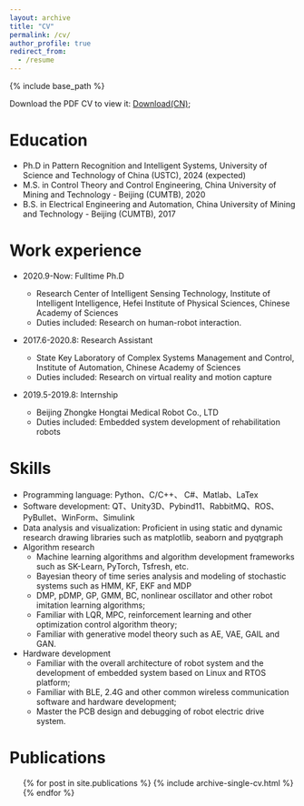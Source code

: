 ```yaml
---
layout: archive
title: "CV"
permalink: /cv/
author_profile: true
redirect_from:
  - /resume
---
```


{% include base_path %}

<p>Download the PDF CV to view it: <a href="/files/resume.pdf">Download(CN)</a>;

Education
======
* Ph.D in Pattern Recognition and Intelligent Systems, University of Science and Technology of China (USTC), 2024 (expected)
* M.S. in Control Theory and Control Engineering, China University of Mining and Technology - Beijing (CUMTB), 2020
* B.S. in Electrical Engineering and Automation, China University of Mining and Technology - Beijing (CUMTB), 2017

Work experience
======
* 2020.9-Now: Fulltime Ph.D
  * Research Center of Intelligent Sensing Technology, Institute of Intelligent Intelligence, Hefei Institute of Physical Sciences, Chinese Academy of Sciences
  * Duties included: Research on human-robot interaction.

* 2017.6-2020.8: Research Assistant
  * State Key Laboratory of Complex Systems Management and Control, Institute of Automation, Chinese Academy of Sciences
  * Duties included: Research on virtual reality and motion capture

* 2019.5-2019.8: Internship
  * Beijing Zhongke Hongtai Medical Robot Co., LTD
  * Duties included: Embedded system development of rehabilitation robots
  
Skills
======
* Programming language: Python、C/C++、 C\#、Matlab、LaTex
* Software development: QT、Unity3D、Pybind11、RabbitMQ、ROS、PyBullet、WinForm、Simulink
* Data analysis and visualization: Proficient in using static and dynamic research drawing libraries such as matplotlib, seaborn and pyqtgraph
* Algorithm research
  * Machine learning algorithms and algorithm development frameworks such as SK-Learn, PyTorch, Tsfresh, etc.
  * Bayesian theory of time series analysis and modeling of stochastic systems such as HMM, KF, EKF and MDP
  * DMP, pDMP, GP, GMM, BC, nonlinear oscillator and other robot imitation learning algorithms;
  * Familiar with LQR, MPC, reinforcement learning and other optimization control algorithm theory;
  * Familiar with generative model theory such as AE, VAE, GAIL and GAN.
* Hardware development
  * Familiar with the overall architecture of robot system and the development of embedded system based on Linux and RTOS platform;
  * Familiar with BLE, 2.4G and other common wireless communication software and hardware development;
  * Master the PCB design and debugging of robot electric drive system.

Publications
======
  <ul>{% for post in site.publications %}
    {% include archive-single-cv.html %}
  {% endfor %}</ul>
  
